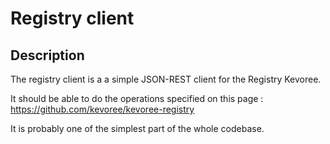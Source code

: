 # Registry client
## Description
The registry client is a a simple JSON-REST client for the Registry Kevoree.

It should be able to do the operations specified on this page : https://github.com/kevoree/kevoree-registry

It is probably one of the simplest part of the whole codebase.
